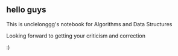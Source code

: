 ## hello guys

This is unclelonggg's notebook for Algorithms and Data Structures

Looking forward to getting your criticism and correction

:)